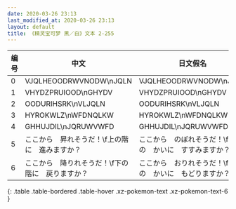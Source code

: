 ```yaml
---
date: 2020-03-26 23:13
last_modified_at: 2020-03-26 23:13
layout: default
title: 《精灵宝可梦 黑／白》文本 2-255
---
```

| 编号 | 中文 | 日文假名 | 日文汉字 |
| ---- | ---- | ---- | --- |
| 0 | VJQLHEOODRWVNODW\nJQLN | VJQLHEOODRWVNODW\nJQLN | VJQLHEOODRWVNODW\nJQLN |
| 1 | VHYDZPRUIOOD\nGHYDV | VHYDZPRUIOOD\nGHYDV | VHYDZPRUIOOD\nGHYDV |
| 2 | OODURIHSRK\nVLJQLN | OODURIHSRK\nVLJQLN | OODURIHSRK\nVLJQLN |
| 3 | HYROKWLZ\nWFDNQLKW | HYROKWLZ\nWFDNQLKW | HYROKWLZ\nWFDNQLKW |
| 4 | GHHUJDIL\nJQRUWVWFD | GHHUJDIL\nJQRUWVWFD | GHHUJDIL\nJQRUWVWFD |
| 5 | ここから　昇れそうだ！\f上の階に　進みますか？ | ここから　のぼれそうだ！\fうえの　かいに　すすみますか？ | ここから　昇れそうだ！\f上の階に　進みますか？ |
| 6 | ここから　降りれそうだ！\f下の　階に　戻りますか？ | ここから　おりれそうだ！\fしたの　かいに　もどりますか？ | ここから　降りれそうだ！\f下の　階に　戻りますか？ |
{: .table .table-bordered .table-hover .xz-pokemon-text .xz-pokemon-text-6 }
